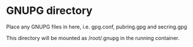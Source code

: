 # GNUPG directory
Place any GNUPG files in here, i.e. gpg.conf, pubring.gpg and secring.gpg

This directory will be mounted as /root/.gnupg in the running container.
